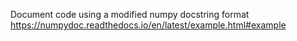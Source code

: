 Document code using a modified numpy docstring format https://numpydoc.readthedocs.io/en/latest/example.html#example
